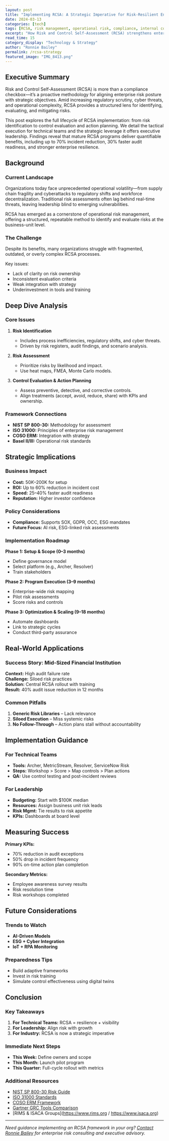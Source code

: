 ```yaml
---
layout: post
title: "Implementing RCSA: A Strategic Imperative for Risk-Resilient Enterprises"
date: 2024-03-13
categories: [tech]
tags: [RCSA, risk management, operational risk, compliance, internal controls]
excerpt: "How Risk and Control Self-Assessment (RCSA) strengthens enterprise risk posture and supports strategic decision-making."
read_time: 15
category_display: "Technology & Strategy"
author: "Ronnie Bailey"
permalink: /rcsa-strategy
featured_image: "IMG_8413.png"
---
```


## Executive Summary

Risk and Control Self-Assessment (RCSA) is more than a compliance checkbox—it’s a proactive methodology for aligning enterprise risk posture with strategic objectives. Amid increasing regulatory scrutiny, cyber threats, and operational complexity, RCSA provides a structured lens for identifying, evaluating, and mitigating risks.

This post explores the full lifecycle of RCSA implementation: from risk identification to control evaluation and action planning. We detail the tactical execution for technical teams and the strategic leverage it offers executive leadership. Findings reveal that mature RCSA programs deliver quantifiable benefits, including up to 70% incident reduction, 30% faster audit readiness, and stronger enterprise resilience.

## Background

### Current Landscape

Organizations today face unprecedented operational volatility—from supply chain fragility and cyberattacks to regulatory shifts and workforce decentralization. Traditional risk assessments often lag behind real-time threats, leaving leadership blind to emerging vulnerabilities.

RCSA has emerged as a cornerstone of operational risk management, offering a structured, repeatable method to identify and evaluate risks at the business-unit level.

### The Challenge

Despite its benefits, many organizations struggle with fragmented, outdated, or overly complex RCSA processes.

Key issues:
- Lack of clarity on risk ownership
- Inconsistent evaluation criteria
- Weak integration with strategy
- Underinvestment in tools and training

## Deep Dive Analysis

### Core Issues

1. **Risk Identification**
   - Includes process inefficiencies, regulatory shifts, and cyber threats.
   - Driven by risk registers, audit findings, and scenario analysis.

2. **Risk Assessment**
   - Prioritize risks by likelihood and impact.
   - Use heat maps, FMEA, Monte Carlo models.

3. **Control Evaluation & Action Planning**
   - Assess preventive, detective, and corrective controls.
   - Align treatments (accept, avoid, reduce, share) with KPIs and ownership.

### Framework Connections

- **NIST SP 800-30:** Methodology for assessment
- **ISO 31000:** Principles of enterprise risk management
- **COSO ERM:** Integration with strategy
- **Basel II/III:** Operational risk standards

## Strategic Implications

### Business Impact

- **Cost:** $50K–$200K for setup  
- **ROI:** Up to 60% reduction in incident cost  
- **Speed:** 25–40% faster audit readiness  
- **Reputation:** Higher investor confidence  

### Policy Considerations

- **Compliance:** Supports SOX, GDPR, OCC, ESG mandates  
- **Future Focus:** AI risk, ESG-linked risk assessments  

### Implementation Roadmap

**Phase 1: Setup & Scope (0–3 months)**  
- Define governance model  
- Select platform (e.g., Archer, Resolver)  
- Train stakeholders  

**Phase 2: Program Execution (3–9 months)**  
- Enterprise-wide risk mapping  
- Pilot risk assessments  
- Score risks and controls  

**Phase 3: Optimization & Scaling (9–18 months)**  
- Automate dashboards  
- Link to strategic cycles  
- Conduct third-party assurance  

## Real-World Applications

### Success Story: Mid-Sized Financial Institution

**Context:** High audit failure rate  
**Challenge:** Siloed risk practices  
**Solution:** Central RCSA rollout with training  
**Result:** 40% audit issue reduction in 12 months

### Common Pitfalls

1. **Generic Risk Libraries** – Lack relevance  
2. **Siloed Execution** – Miss systemic risks  
3. **No Follow-Through** – Action plans stall without accountability

## Implementation Guidance

### For Technical Teams

- **Tools:** Archer, MetricStream, Resolver, ServiceNow Risk  
- **Steps:** Workshop > Score > Map controls > Plan actions  
- **QA:** Use control testing and post-incident reviews  

### For Leadership

- **Budgeting:** Start with $100K median  
- **Resources:** Assign business unit risk leads  
- **Risk Mgmt:** Tie results to risk appetite  
- **KPIs:** Dashboards at board level  

## Measuring Success

**Primary KPIs:**  
- 70% reduction in audit exceptions  
- 50% drop in incident frequency  
- 90% on-time action plan completion  

**Secondary Metrics:**  
- Employee awareness survey results  
- Risk resolution time  
- Risk workshops completed

## Future Considerations

### Trends to Watch

- **AI-Driven Models**  
- **ESG + Cyber Integration**  
- **IoT + RPA Monitoring**

### Preparedness Tips

- Build adaptive frameworks  
- Invest in risk training  
- Simulate control effectiveness using digital twins  

## Conclusion

### Key Takeaways

1. **For Technical Teams:** RCSA = resilience + visibility  
2. **For Leadership:** Align risk with growth  
3. **For Industry:** RCSA is now a strategic imperative

### Immediate Next Steps

- **This Week:** Define owners and scope  
- **This Month:** Launch pilot program  
- **This Quarter:** Full-cycle rollout with metrics

### Additional Resources

- [NIST SP 800-30 Risk Guide](https://csrc.nist.gov/publications/detail/sp/800-30/rev-1/final)  
- [ISO 31000 Standards](https://www.iso.org/iso-31000-risk-management.html)  
- [COSO ERM Framework](https://www.coso.org)  
- [Gartner GRC Tools Comparison](https://www.gartner.com)  
- [RIMS & ISACA Groups](https://www.rims.org / https://www.isaca.org)

---

*Need guidance implementing an RCSA framework in your org? [Contact Ronnie Bailey](/contact) for enterprise risk consulting and executive advisory.*
